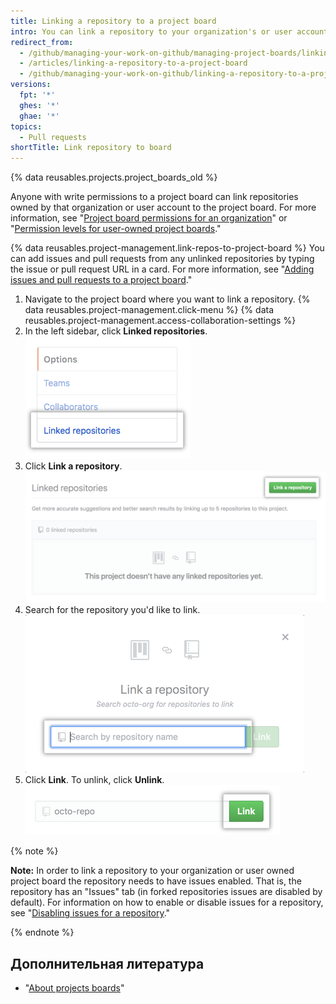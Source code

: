 ```yaml
---
title: Linking a repository to a project board
intro: You can link a repository to your organization's or user account's project board.
redirect_from:
  - /github/managing-your-work-on-github/managing-project-boards/linking-a-repository-to-a-project-board
  - /articles/linking-a-repository-to-a-project-board
  - /github/managing-your-work-on-github/linking-a-repository-to-a-project-board
versions:
  fpt: '*'
  ghes: '*'
  ghae: '*'
topics:
  - Pull requests
shortTitle: Link repository to board
---
```


{% data reusables.projects.project_boards_old %}

Anyone with write permissions to a project board can link repositories owned by that organization or user account to the project board. For more information, see "[Project board permissions for an organization](/articles/project-board-permissions-for-an-organization/)" or "[Permission levels for user-owned project boards](/articles/permission-levels-for-user-owned-project-boards/)."

{% data reusables.project-management.link-repos-to-project-board %} You can add issues and pull requests from any unlinked repositories by typing the issue or pull request URL in a card. For more information, see "[Adding issues and pull requests to a project board](/articles/adding-issues-and-pull-requests-to-a-project-board)."

1. Navigate to the project board where you want to link a repository.
{% data reusables.project-management.click-menu %}
{% data reusables.project-management.access-collaboration-settings %}
4. In the left sidebar, click **Linked repositories**. ![Linked repositories menu option in left sidebar](/assets/images/help/projects/project-board-linked-repositories-setting.png)
5. Click **Link a repository**. ![Link a repository button on Linked repositories tab](/assets/images/help/projects/link-repository-button.png)
6. Search for the repository you'd like to link. ![Search field on Link a repository window](/assets/images/help/projects/search-to-link-repository.png)
7. Click **Link**. To unlink, click **Unlink**. ![Link button](/assets/images/help/projects/link-button.png)

{% note %}

**Note:** In order to link a repository to your organization or user owned project board the repository needs to have issues enabled. That is, the repository has an "Issues" tab (in forked repositories issues are disabled by default).  For information on how to enable or disable issues for a repository, see "[Disabling issues for a repository](/github/managing-your-work-on-github/disabling-issues)."

{% endnote %}

## Дополнительная литература

- "[About projects boards](/articles/about-project-boards)"
